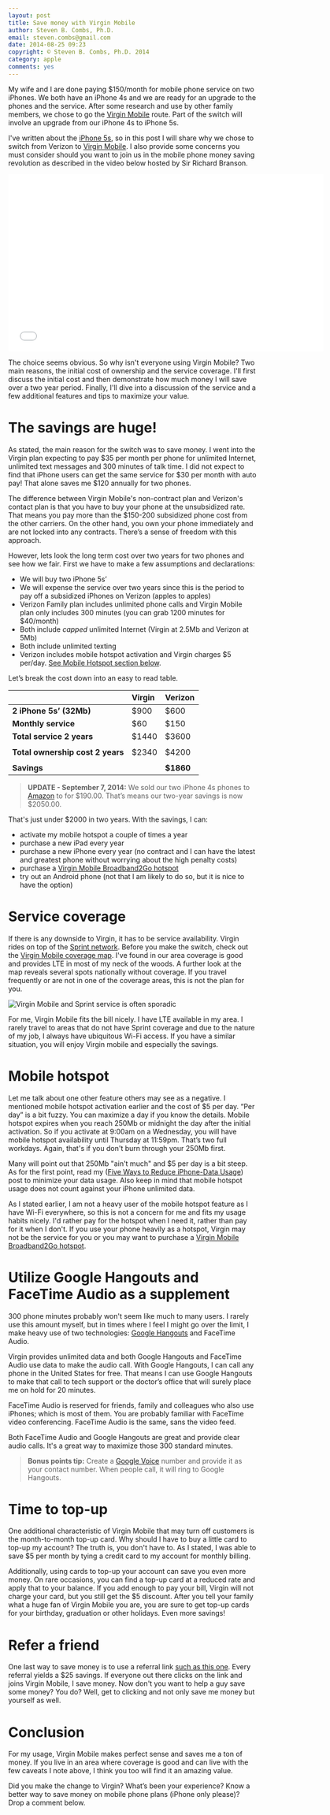 ```yaml
---
layout: post
title: Save money with Virgin Mobile
author: Steven B. Combs, Ph.D.
email: steven.combs@gmail.com
date: 2014-08-25 09:23
copyright: © Steven B. Combs, Ph.D. 2014
category: apple
comments: yes
---
```


My wife and I are done paying $150/month for mobile phone service on two iPhones. We both have an iPhone 4s and we are ready for an upgrade to the phones and the service. After some research and use by other family members, we chose to go the [Virgin Mobile](https://refer.virginmobileusa.com/3wVpu2Z) route. Part of the switch will involve an upgrade from our iPhone 4s to iPhone 5s.

I've written about the [iPhone 5s](http://www.stevencombs.com/apple/2014/08/25/upgrade-from-iphone-4s-to-5s.html), so in this post I will share why we chose to switch from Verizon to [Virgin Mobile](https://refer.virginmobileusa.com/3wVpu2Z). I also provide some concerns you must consider should you want to join us in the mobile phone money saving revolution as described in the video below hosted by Sir Richard Branson.

<iframe width="640" height="360" src="//www.youtube.com/embed/0spDpIQND9I" frameborder="0" allowfullscreen></iframe>

The choice seems obvious. So why isn't everyone using Virgin Mobile? Two main reasons, the initial cost of ownership and the service coverage. I'll first discuss the initial cost and then demonstrate how much money I will save over a two year period. Finally, I'll dive into a discussion of the service and a few additional features and tips to maximize your value.

# The savings are huge!
As stated, the main reason for the switch was to save money. I went into the Virgin plan expecting to pay $35 per month per phone for unlimited Internet, unlimited text messages and 300 minutes of talk time. I did not expect to find that iPhone users can get the same service for $30 per month with auto pay! That alone saves me $120 annually for two phones.

The difference between Virgin Mobile's non-contract plan and Verizon's contact plan is that you have to buy your phone at the unsubsidized rate. That means you pay more than the $150-200 subsidized phone cost from the other carriers. On the other hand, you own your phone immediately and are not locked into any contracts. There’s a sense of freedom with this approach.

However, lets look the long term cost over two years for two phones and see how we fair. First we have to make a few assumptions and declarations:

* We will buy two iPhone 5s’
* We will expense the service over two years since this is the period to pay off a subsidized iPhones on Verizon (apples to apples)
* Verizon Family plan includes unlimited phone calls and Virgin Mobile plan only includes 300 minutes (you can grab 1200 minutes for $40/month)
* Both include *capped* unlimited Internet (Virgin at 2.5Mb and Verizon at 5Mb)
* Both include unlimited texting
* Verizon includes mobile hotspot activation and Virgin charges $5 per/day. [See Mobile Hotspot section below](#mobilehotspot).

Let’s break the cost down into an easy to read table.

|                                  | **Virgin** | **Verizon** |
|:---------------------------------|:-----------|:------------|
| **2 iPhone 5s’ (32Mb)**          | $900       | $600        |
| **Monthly service**              | $60        | $150        |
| **Total service 2 years**        | $1440      | $3600       |
|                                  |            |             |
| **Total ownership cost 2 years** | $2340      | $4200       |
|                                  |            |             |
| **Savings**                      |            | **$1860**   |

> **UPDATE - September 7, 2014:** We sold our two iPhone 4s phones to [Amazon](https://www.amazon.com/Electronics-Trade-In/b/ref=as_acph_ce_tradein_92_on?ie=UTF8&node=2226766011&pf_rd_m=ATVPDKIKX0DER&pf_rd_s=merchandised-search-1&pf_rd_r=1EQ7QHB2V5T3RZZESGFN&pf_rd_t=101&pf_rd_p=1504083182&pf_rd_i=2242532011&tag=bricinmypockb-20&camp=0&creative=0&linkCode=ur1&adid=0WCNTQG8YX5EQB6GXZQV&) to for $190.00. That’s means our two-year savings is now $2050.00.

That's just under $2000 in two years. With the savings, I can:

* activate my mobile hotspot a couple of times a year
* purchase a new iPad every year
* purchase a new iPhone every year (no contract and I can have the latest and greatest phone without worrying about the high penalty costs)
* purchase a [Virgin Mobile Broadband2Go hotspot](http://www.virginmobileusa.com/shop/mobile-broadband/broadband-2-go/)
* try out an Android phone (not that I am likely to do so, but it is nice to have the option)

# Service coverage
If there is any downside to Virgin, it has to be service availability. Virgin rides on top of the [Sprint network](http://www.sprint.com/netdotcom/). Before you make the switch, check out the [Virgin Mobile coverage map](http://www.virginmobileusa.com/check-cell-phone-coverage "Check Nationwide Prepaid Voice, Data & 4G LTE Coverage | Virgin Mobile"). I've found in our area coverage is good and provides LTE in most of my neck of the woods. A further look at the map reveals several spots nationally without coverage. If you travel frequently or are not in one of the coverage areas, this is not the plan for you.

![Virgin Mobile and Sprint service is often sporadic](http://www.stevencombs.com/images/posts/2014-08-27-virginmobilenolet.png)

For me, Virgin Mobile fits the bill nicely. I have LTE available in my area. I rarely travel to areas that do not have Sprint coverage and due to the nature of my job, I always have ubiquitous Wi-Fi access. If you have a similar situation, you will enjoy Virgin mobile and especially the savings.

# Mobile hotspot
Let me talk about one other feature others may see as a negative. I mentioned mobile hotspot activation earlier and the cost of $5 per day. “Per day” is a bit fuzzy. You can maximize a day if you know the details. Mobile hotspot expires when you reach 250Mb or midnight the day after the initial activation. So if you activate at 9:00am on a Wednesday, you will have mobile hotspot availability until Thursday at 11:59pm. That’s two full workdays. Again, that's if you don't burn through your 250Mb first.

Many will point out that 250Mb "ain't much" and $5 per day is a bit steep. As for the first point, read my ([Five Ways to Reduce iPhone-Data Usage](http://www.stevencombs.com/apple/2011/05/20/five-ways-to-reduce-iphone-data.html)) post to minimize your data usage. Also keep in mind that mobile hotspot usage does not count against your iPhone unlimited data.

As I stated earlier, I am not a heavy user of the mobile hotspot feature as I have Wi-Fi everywhere, so this is not a concern for me and fits my usage habits nicely. I'd rather pay for the hotspot when I need it, rather than pay for it when I don't. If you use your phone heavily as a hotspot, Virgin may not be the service for you or you may want to purchase a [Virgin Mobile Broadband2Go hotspot](http://www.virginmobileusa.com/shop/mobile-broadband/broadband-2-go/).

<!-- Not sure how to activate the mobile hotspot on your Virgin iPhone? Check out this p [Activate Virgin Mobile Hotspot on iPhone](!sc) post. It is not difficult, but there is little information on how to do so. I was even told by a Virgin Mobile operator that the iPhone 5s did not support the mobile hotspot feature! -->

# Utilize Google Hangouts and FaceTime Audio as a supplement
300 phone minutes probably won't seem like much to many users. I rarely use this amount myself, but in times where I feel I might go over the limit, I make heavy use of two technologies: [Google Hangouts](https://itunes.apple.com/us/app/2048-pro-undo-number-puzzle/id860668244?mt=8&uo=4&at=10l9vL) and FaceTime Audio.

Virgin provides unlimited data and both Google Hangouts and FaceTime Audio use data to make the audio call. With Google Hangouts, I can call any phone in the United States for free. That means I can use Google Hangouts to make that call to tech support or the doctor’s office that will surely place me on hold for 20 minutes.

FaceTime Audio is reserved for friends, family and colleagues who also use iPhones; which is most of them. You are probably familiar with FaceTime video conferencing. FaceTime Audio is the same, sans the video feed.

Both FaceTime Audio and Google Hangouts are great and provide clear audio calls. It's a great way to maximize those 300 standard minutes.

> **Bonus points tip:** Create a [Google Voice](https://www.google.com/voice) number and provide it as your contact number. When people call, it will ring to Google Hangouts.

# Time to top-up
One additional characteristic of Virgin Mobile that may turn off customers is the month-to-month top-up card. Why should I have to buy a little card to top-up my account? The truth is, you don't have to. As I stated, I was able to save $5 per month by tying a credit card to my account for monthly billing.

Additionally, using cards to top-up your account can save you even more money. On rare occasions, you can find a top-up card at a reduced rate and apply that to your balance. If you add enough to pay your bill, Virgin will not charge your card, but you still get the $5 discount. After you tell your family what a huge fan of Virgin Mobile you are, you are sure to get top-up cards for your birthday, graduation or other holidays. Even more savings!

# Refer a friend
One last way to save money is to use a referral link [such as this one](https://refer.virginmobileusa.com/3wVpu2Z). Every referral yields a $25 savings. If everyone out there clicks on the link and joins Virgin Mobile, I save money. Now don't you want to help a guy save some money? You do? Well, get to clicking and not only save me money but yourself as well.

# Conclusion

For my usage, Virgin Mobile makes perfect sense and saves me a ton of money. If you live in an area where coverage is good and can live with the few caveats I note above, I think you too will find it an amazing value.

Did you make the change to Virgin? What’s been your experience? Know a better way to save money on mobile phone plans (iPhone only please)? Drop a comment below.
